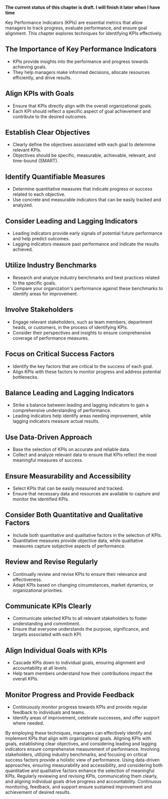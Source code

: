 **The current status of this chapter is draft. I will finish it later when I have time**

Key Performance Indicators (KPIs) are essential metrics that allow managers to track progress, evaluate performance, and ensure goal alignment. This chapter explores techniques for identifying KPIs effectively.

**The Importance of Key Performance Indicators**
------------------------------------------------

* KPIs provide insights into the performance and progress towards achieving goals.
* They help managers make informed decisions, allocate resources efficiently, and drive results.

**Align KPIs with Goals**
-------------------------

* Ensure that KPIs directly align with the overall organizational goals.
* Each KPI should reflect a specific aspect of goal achievement and contribute to the desired outcomes.

**Establish Clear Objectives**
------------------------------

* Clearly define the objectives associated with each goal to determine relevant KPIs.
* Objectives should be specific, measurable, achievable, relevant, and time-bound (SMART).

**Identify Quantifiable Measures**
----------------------------------

* Determine quantitative measures that indicate progress or success related to each objective.
* Use concrete and measurable indicators that can be easily tracked and analyzed.

**Consider Leading and Lagging Indicators**
-------------------------------------------

* Leading indicators provide early signals of potential future performance and help predict outcomes.
* Lagging indicators measure past performance and indicate the results achieved.

**Utilize Industry Benchmarks**
-------------------------------

* Research and analyze industry benchmarks and best practices related to the specific goals.
* Compare your organization's performance against these benchmarks to identify areas for improvement.

**Involve Stakeholders**
------------------------

* Engage relevant stakeholders, such as team members, department heads, or customers, in the process of identifying KPIs.
* Consider their perspectives and insights to ensure comprehensive coverage of performance measures.

**Focus on Critical Success Factors**
-------------------------------------

* Identify the key factors that are critical to the success of each goal.
* Align KPIs with these factors to monitor progress and address potential bottlenecks.

**Balance Leading and Lagging Indicators**
------------------------------------------

* Strike a balance between leading and lagging indicators to gain a comprehensive understanding of performance.
* Leading indicators help identify areas needing improvement, while lagging indicators measure actual results.

**Use Data-Driven Approach**
----------------------------

* Base the selection of KPIs on accurate and reliable data.
* Collect and analyze relevant data to ensure that KPIs reflect the most meaningful measures of success.

**Ensure Measurability and Accessibility**
------------------------------------------

* Select KPIs that can be easily measured and tracked.
* Ensure that necessary data and resources are available to capture and monitor the identified KPIs.

**Consider Both Quantitative and Qualitative Factors**
------------------------------------------------------

* Include both quantitative and qualitative factors in the selection of KPIs.
* Quantitative measures provide objective data, while qualitative measures capture subjective aspects of performance.

**Review and Revise Regularly**
-------------------------------

* Continually review and revise KPIs to ensure their relevance and effectiveness.
* Adapt KPIs based on changing circumstances, market dynamics, or organizational priorities.

**Communicate KPIs Clearly**
----------------------------

* Communicate selected KPIs to all relevant stakeholders to foster understanding and commitment.
* Ensure that everyone understands the purpose, significance, and targets associated with each KPI.

**Align Individual Goals with KPIs**
------------------------------------

* Cascade KPIs down to individual goals, ensuring alignment and accountability at all levels.
* Help team members understand how their contributions impact the overall KPIs.

**Monitor Progress and Provide Feedback**
-----------------------------------------

* Continuously monitor progress towards KPIs and provide regular feedback to individuals and teams.
* Identify areas of improvement, celebrate successes, and offer support where needed.

By employing these techniques, managers can effectively identify and implement KPIs that align with organizational goals. Aligning KPIs with goals, establishing clear objectives, and considering leading and lagging indicators ensure comprehensive measurement of performance. Involving stakeholders, utilizing industry benchmarks, and focusing on critical success factors provide a holistic view of performance. Using data-driven approaches, ensuring measurability and accessibility, and considering both quantitative and qualitative factors enhance the selection of meaningful KPIs. Regularly reviewing and revising KPIs, communicating them clearly, and aligning individual goals drive progress and accountability. Continuous monitoring, feedback, and support ensure sustained improvement and achievement of desired results.
